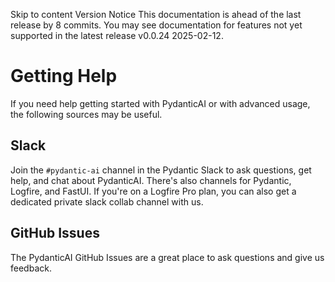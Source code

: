 Skip to content 
Version Notice
This documentation is ahead of the last release by 8 commits. You may see documentation for features not yet supported in the latest release v0.0.24 2025-02-12. 
# Getting Help
If you need help getting started with PydanticAI or with advanced usage, the following sources may be useful.
##  Slack
Join the `#pydantic-ai` channel in the Pydantic Slack to ask questions, get help, and chat about PydanticAI. There's also channels for Pydantic, Logfire, and FastUI.
If you're on a Logfire Pro plan, you can also get a dedicated private slack collab channel with us.
##  GitHub Issues
The PydanticAI GitHub Issues are a great place to ask questions and give us feedback.

